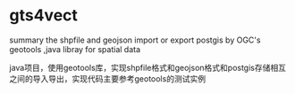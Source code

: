 # gts4vect
summary the shpfile and geojson import or export postgis by OGC's geotools ,java libray for spatial data

java项目，使用geotools库，实现shpfile格式和geojson格式和postgis存储相互之间的导入导出，实现代码主要参考geotools的测试实例
